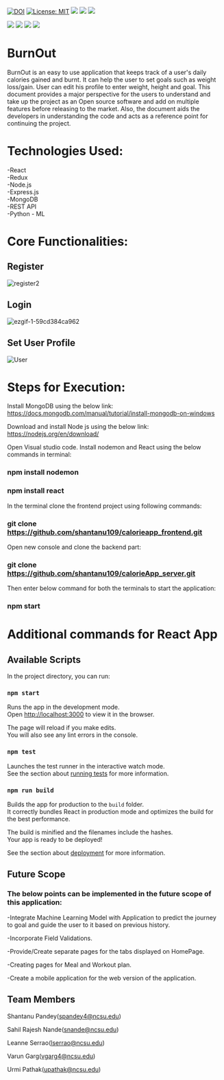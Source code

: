 <a href="https://doi.org/10.5281/zenodo.5534872"><img src="https://zenodo.org/badge/DOI/10.5281/zenodo.5534872.svg" alt="DOI"></a> [![License: MIT](https://img.shields.io/badge/License-MIT-yellow.svg)](https://opensource.org/licenses/MIT) <a href="https://img.shields.io/github/commits-since/shantanu109/calorieapp_frontend/1.0.0.svg" ><img src="https://img.shields.io/github/commits-since/shantanu109/calorieapp_frontend/1.0.0.svg"></a>   <a href="https://img.shields.io/github/issues/shantanu109/calorieapp_frontend.svg" ><img src="https://img.shields.io/github/issues/shantanu109/calorieapp_frontend.svg"></a>  <a href="https://img.shields.io/github/issues-closed/shantanu109/calorieapp_frontend.svg"><img src="https://img.shields.io/github/issues-closed/shantanu109/calorieapp_frontend.svg"></a> 

<a href="https://img.shields.io/badge/Node.js-43853D?style=for-the-badge&logo=node.js&logoColor=white" ><img src="https://img.shields.io/badge/Node.js-43853D?style=for-the-badge&logo=node.js&logoColor=white"></a>  <a href="https://img.shields.io/badge/React-20232A?style=for-the-badge&logo=react&logoColor=61DAFB" ><img src="https://img.shields.io/badge/React-20232A?style=for-the-badge&logo=react&logoColor=61DAFB"></a>     <a href="https://img.shields.io/badge/Redux-593D88?style=for-the-badge&logo=redux&logoColor=white" ><img src="https://img.shields.io/badge/Redux-593D88?style=for-the-badge&logo=redux&logoColor=white"></a> <a href="https://img.shields.io/badge/MongoDB-4EA94B?style=for-the-badge&logo=mongodb&logoColor=white"  ><img src="https://img.shields.io/badge/MongoDB-4EA94B?style=for-the-badge&logo=mongodb&logoColor=white"></a>   

# BurnOut
BurnOut is an easy to use application that keeps track of a user's daily calories gained and burnt. It can help the user to set goals such as weight loss/gain. User can edit his profile to enter weight, height and goal. This document provides a major perspective for the users to understand and take up the project as an Open source software and add on multiple features before releasing to the market. Also, the document aids the developers in understanding the code and acts as a reference point for continuing the project. 

# Technologies Used:
 -React\
 -Redux\
 -Node.js\
 -Express.js\
 -MongoDB\
 -REST API\
 -Python - ML
 
 # Core Functionalities:
 
 ## Register
![register2](https://user-images.githubusercontent.com/25662536/135362555-0b318a15-6055-46b1-9a68-fdb6347341b5.gif)

 ## Login
 ![ezgif-1-59cd384ca962](https://user-images.githubusercontent.com/25662536/135186441-62458bc0-72ff-41b5-84d4-39b4e8985b71.gif)
 
 ## Set User Profile
 ![User](https://user-images.githubusercontent.com/25662536/135188482-8a80702e-3405-479a-be9f-3fa5cb249a9f.gif)

# Steps for Execution:
Install MongoDB using the below link:
https://docs.mongodb.com/manual/tutorial/install-mongodb-on-windows

Download and install Node js using the below link:
https://nodejs.org/en/download/

Open Visual studio code.
Install nodemon and React using the below commands in terminal:
### npm install nodemon
### npm install react

In the terminal clone the frontend project using following commands:
### git clone https://github.com/shantanu109/calorieapp_frontend.git
Open new console and clone the backend part:
### git clone https://github.com/shantanu109/calorieApp_server.git

Then enter below command for both the terminals to start the application:
### npm start

# Additional commands for React App

## Available Scripts

In the project directory, you can run:

### `npm start`

Runs the app in the development mode.\
Open [http://localhost:3000](http://localhost:3000) to view it in the browser.

The page will reload if you make edits.\
You will also see any lint errors in the console.

### `npm test`

Launches the test runner in the interactive watch mode.\
See the section about [running tests](https://facebook.github.io/create-react-app/docs/running-tests) for more information.

### `npm run build`

Builds the app for production to the `build` folder.\
It correctly bundles React in production mode and optimizes the build for the best performance.

The build is minified and the filenames include the hashes.\
Your app is ready to be deployed!

See the section about [deployment](https://facebook.github.io/create-react-app/docs/deployment) for more information.



## Future Scope
### The below points can be implemented in the future scope of this application:

-Integrate Machine Learning Model with Application to predict the journey to goal and guide the user to it based on previous history.

-Incorporate Field Validations.

-Provide/Create separate pages for the tabs displayed on HomePage.

-Creating pages for Meal and Workout plan.

-Create a mobile application for the web version of the application.
## Team Members

Shantanu Pandey(spandey4@ncsu.edu)

Sahil Rajesh Nande(snande@ncsu.edu)

Leanne Serrao(lserrao@ncsu.edu)

Varun Garg(vgarg4@ncsu.edu)

Urmi Pathak(upathak@ncsu.edu)
